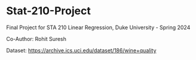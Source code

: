 # Stat-210-Project

Final Project for STA 210 Linear Regression, Duke University - Spring 2024

Co-Author: Rohit Suresh

Dataset: https://archive.ics.uci.edu/dataset/186/wine+quality